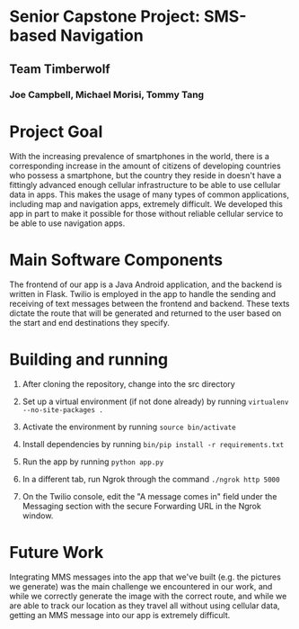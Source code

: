 # Senior Capstone Project: SMS-based Navigation
## Team Timberwolf
### Joe Campbell, Michael Morisi, Tommy Tang

# Project Goal
With the increasing prevalence of smartphones in the world, there is a
corresponding increase in the amount of citizens of developing countries who possess a
smartphone, but the country they reside in doesn't have a fittingly advanced enough
cellular infrastructure to be able to use cellular data in apps. This makes the usage of
many types of common applications, including map and navigation apps, extremely difficult.
We developed this app in part to make it possible for those without reliable cellular
service to be able to use navigation apps.

# Main Software Components
The frontend of our app is a Java Android application, and the backend is written in Flask.
Twilio is employed in the app to handle the sending and receiving of text messages between
the frontend and backend. These texts dictate the route that will be generated and returned
to the user based on the start and end destinations they specify. 

# Building and running
1. After cloning the repository, change into the src directory

2. Set up a virtual environment (if not done already) by running `virtualenv --no-site-packages .`

3. Activate the environment by running `source bin/activate`

4. Install dependencies by running `bin/pip install -r requirements.txt`

5. Run the app by running `python app.py`

6. In a different tab, run Ngrok through the command `./ngrok http 5000`

7. On the Twilio console, edit the "A message comes in" field under the Messaging section with the secure Forwarding URL in the Ngrok window.

# Future Work
Integrating MMS messages into the app that we've built (e.g. the pictures we generate) was the main challenge
we encountered in our work, and while we correctly generate the image with the correct route, and while we
are able to track our location as they travel all without using cellular data, getting an MMS message into
our app is extremely difficult.
